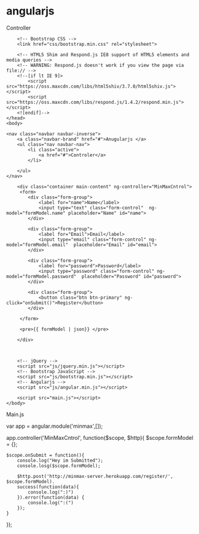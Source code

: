 # angularjs
Controller
<!DOCTYPE html>
<html lang="" ng-app="minmax">
	<head>
		<meta charset="utf-8">
		<meta http-equiv="X-UA-Compatible" content="IE=edge">
		<meta name="viewport" content="width=device-width, initial-scale=1">
		<title>Contoler</title>

		<!-- Bootstrap CSS -->
		<link href="css/bootstrap.min.css" rel="stylesheet">

		<!-- HTML5 Shim and Respond.js IE8 support of HTML5 elements and media queries -->
		<!-- WARNING: Respond.js doesn't work if you view the page via file:// -->
		<!--[if lt IE 9]>
			<script src="https://oss.maxcdn.com/libs/html5shiv/3.7.0/html5shiv.js"></script>
			<script src="https://oss.maxcdn.com/libs/respond.js/1.4.2/respond.min.js"></script>
		<![endif]-->
	</head>
	<body>
	
	<nav class="navbar navbar-inverse">
		<a class="navbar-brand" href="#">Anugularjs </a>
		<ul class="nav navbar-nav">
			<li class="active">
				<a href="#">Controler</a>
			</li>
			
		</ul>
	</nav>

		<div class="container main-content" ng-controller="MinMaxCntrol">
		 <form>
		 	<div class="form-group">
		 		<label for="name">Name</label>
		 		<input type="text" class="form-control"  ng-model="formModel.name" placeholder="Name" id="name">
		 	</div>

		 	<div class="form-group">
		 		<label for="Email">Email</label>
		 		<input type="email" class="form-control" ng-model="formModel.email"  placeholder="Email" id="email">
		 	</div>

		 	<div class="form-group">
		 		<label for="password">Password</label>
		 		<input type="password" class="form-control" ng-model="formModel.password"  placeholder="Password" id="password">
		 	</div>
				
			<div class="form-group">
				<button class="btn btn-primary" ng-click="onSubmit()">Register</button>
			</div>

		 </form>

		 <pre>{{ formModel | json}}	</pre>		

		</div>



		<!-- jQuery -->
		<script src="js/jquery.min.js"></script>
		<!-- Bootstrap JavaScript -->
		<script src="js/bootstrap.min.js"></script>
		<!-- Angularjs -->
		<script src="js/angular.min.js"></script>

		<script src="main.js"></script>
	</body>
</html>

Main.js

var app = angular.module('minmax',[]);

app.controller('MinMaxCntrol',  function($scope, $http){
	$scope.formModel = {};
	
	$scope.onSubmit = function(){
		console.log("Hey im Submitted");
		console.losg($scope.formModel);

		$http.post('http://minmax-server.herokuapp.com/register/',  $scope.formModel).
		success(function(data){
			console.log(":)")
		}).error(function(data) {
			console.log(":(")
		});
	}
});






